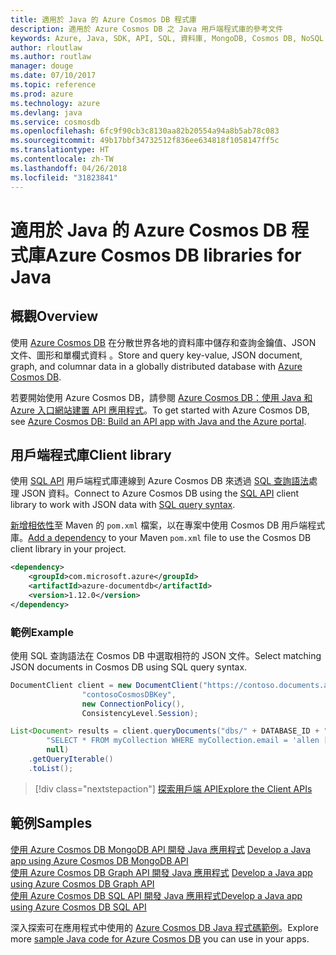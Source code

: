 ```yaml
---
title: 適用於 Java 的 Azure Cosmos DB 程式庫
description: 適用於 Azure Cosmos DB 之 Java 用戶端程式庫的參考文件
keywords: Azure, Java, SDK, API, SQL, 資料庫, MongoDB, Cosmos DB, NoSQL
author: rloutlaw
ms.author: routlaw
manager: douge
ms.date: 07/10/2017
ms.topic: reference
ms.prod: azure
ms.technology: azure
ms.devlang: java
ms.service: cosmosdb
ms.openlocfilehash: 6fc9f90cb3c8130aa82b20554a94a8b5ab78c083
ms.sourcegitcommit: 49b17bbf34732512f836ee634818f1058147ff5c
ms.translationtype: HT
ms.contentlocale: zh-TW
ms.lasthandoff: 04/26/2018
ms.locfileid: "31823841"
---
```

# <a name="azure-cosmos-db-libraries-for-java"></a><span data-ttu-id="0d44b-104">適用於 Java 的 Azure Cosmos DB 程式庫</span><span class="sxs-lookup"><span data-stu-id="0d44b-104">Azure Cosmos DB libraries for Java</span></span>

## <a name="overview"></a><span data-ttu-id="0d44b-105">概觀</span><span class="sxs-lookup"><span data-stu-id="0d44b-105">Overview</span></span>

<span data-ttu-id="0d44b-106">使用 [Azure Cosmos DB](/azure/cosmos-db/introduction) 在分散世界各地的資料庫中儲存和查詢金鑰值、JSON 文件、圖形和單欄式資料 。</span><span class="sxs-lookup"><span data-stu-id="0d44b-106">Store and query key-value, JSON document, graph, and columnar data in a globally distributed database with [Azure Cosmos DB](/azure/cosmos-db/introduction).</span></span>

<span data-ttu-id="0d44b-107">若要開始使用 Azure Cosmos DB，請參閱 [Azure Cosmos DB：使用 Java 和 Azure 入口網站建置 API 應用程式](/azure/cosmos-db/create-sql-api-java)。</span><span class="sxs-lookup"><span data-stu-id="0d44b-107">To get started with Azure Cosmos DB, see [Azure Cosmos DB: Build an API app with Java and the Azure portal](/azure/cosmos-db/create-sql-api-java).</span></span>

## <a name="client-library"></a><span data-ttu-id="0d44b-108">用戶端程式庫</span><span class="sxs-lookup"><span data-stu-id="0d44b-108">Client library</span></span>

<span data-ttu-id="0d44b-109">使用 [SQL API](/azure/cosmos-db/sql-api-introduction) 用戶端程式庫連線到 Azure Cosmos DB 來透過 [SQL 查詢語法](/azure/cosmos-db/sql-api-sql-query)處理 JSON 資料。</span><span class="sxs-lookup"><span data-stu-id="0d44b-109">Connect to Azure Cosmos DB using the [SQL API](/azure/cosmos-db/sql-api-introduction) client library to work with JSON data with [SQL query syntax](/azure/cosmos-db/sql-api-sql-query).</span></span>

<span data-ttu-id="0d44b-110">[新增相依性](https://maven.apache.org/guides/getting-started/index.html#How_do_I_use_external_dependencies)至 Maven 的 `pom.xml` 檔案，以在專案中使用 Cosmos DB 用戶端程式庫。</span><span class="sxs-lookup"><span data-stu-id="0d44b-110">[Add a dependency](https://maven.apache.org/guides/getting-started/index.html#How_do_I_use_external_dependencies) to your Maven `pom.xml` file to use the Cosmos DB client library in your project.</span></span>

```XML
<dependency>
    <groupId>com.microsoft.azure</groupId>
    <artifactId>azure-documentdb</artifactId>
    <version>1.12.0</version>
</dependency>
```

### <a name="example"></a><span data-ttu-id="0d44b-111">範例</span><span class="sxs-lookup"><span data-stu-id="0d44b-111">Example</span></span>

<span data-ttu-id="0d44b-112">使用 SQL 查詢語法在 Cosmos DB 中選取相符的 JSON 文件。</span><span class="sxs-lookup"><span data-stu-id="0d44b-112">Select matching JSON documents in Cosmos DB using SQL query syntax.</span></span>

```java
DocumentClient client = new DocumentClient("https://contoso.documents.azure.com:443",
                "contosoCosmosDBKey", 
                new ConnectionPolicy(),
                ConsistencyLevel.Session);

List<Document> results = client.queryDocuments("dbs/" + DATABASE_ID + "/colls/" + COLLECTION_ID,
        "SELECT * FROM myCollection WHERE myCollection.email = 'allen [at] contoso.com'",
        null)
    .getQueryIterable()
    .toList();

```

> [!div class="nextstepaction"]
> [<span data-ttu-id="0d44b-113">探索用戶端 API</span><span class="sxs-lookup"><span data-stu-id="0d44b-113">Explore the Client APIs</span></span>](/java/api/overview/azure/cosmosdb/client)


## <a name="samples"></a><span data-ttu-id="0d44b-114">範例</span><span class="sxs-lookup"><span data-stu-id="0d44b-114">Samples</span></span>

<span data-ttu-id="0d44b-115">[使用 Azure Cosmos DB MongoDB API 開發 Java 應用程式][2] </span><span class="sxs-lookup"><span data-stu-id="0d44b-115">[Develop a Java app using Azure Cosmos DB MongoDB API][2] </span></span>  
<span data-ttu-id="0d44b-116">[使用 Azure Cosmos DB Graph API 開發 Java 應用程式][3] </span><span class="sxs-lookup"><span data-stu-id="0d44b-116">[Develop a Java app using Azure Cosmos DB Graph API][3] </span></span>  
<span data-ttu-id="0d44b-117">[使用 Azure Cosmos DB SQL API 開發 Java 應用程式][4]</span><span class="sxs-lookup"><span data-stu-id="0d44b-117">[Develop a Java app using Azure Cosmos DB SQL API][4]</span></span>        

<span data-ttu-id="0d44b-118">深入探索可在應用程式中使用的 [Azure Cosmos DB Java 程式碼範例](https://azure.microsoft.com/resources/samples/?platform=java&term=cosmos)。</span><span class="sxs-lookup"><span data-stu-id="0d44b-118">Explore more [sample Java code for Azure Cosmos DB](https://azure.microsoft.com/resources/samples/?platform=java&term=cosmos) you can use in your apps.</span></span>

[2]: https://github.com/Azure-Samples/azure-cosmos-db-mongodb-java-getting-started
[3]: https://github.com/Azure-Samples/azure-cosmos-db-graph-java-getting-started
[4]: https://github.com/Azure-Samples/azure-cosmos-db-documentdb-java-getting-started
